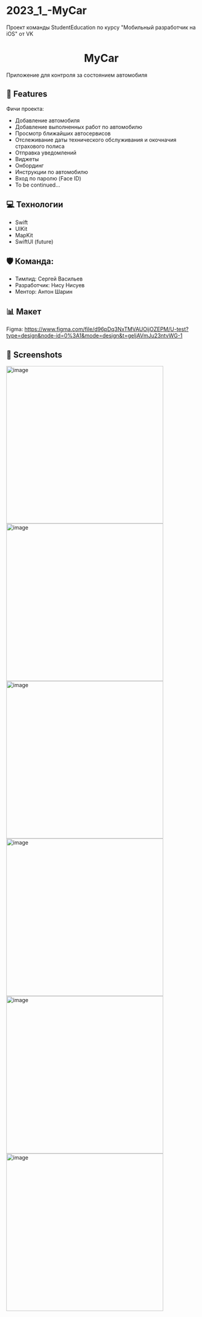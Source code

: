 # 2023_1_-MyCar
Проект команды StudentEducation по курсу "Мобильный разработчик на iOS" от VK

<h1 align="center" id="title">MyCar</h1>

<p id="description">Приложение для контроля за состоянием автомобиля</p>

  
  
<h2> 🧐 Features</h2>

Фичи проекта:

*   Добавление автомобиля
*   Добавление выполненных работ по автомобилю
*   Просмотр ближайших автосервисов
*   Отслеживание даты технического обслуживания и окочначия страхового полиса
*   Отправка уведомлений
*   Виджеты
*   Онбординг
*   Инструкции по автомобилю
*   Вход по паролю (Face ID)
*   To be continued...

  
<h2> 💻 Технологии </h2>

*   Swift
*   UIKit
*   MapKit
*   SwiftUI (future)

<h2>🛡️ Команда:</h2>

*   Тимлид: Сергей Васильев
*   Разработчик: Нису Нисуев
*   Ментор: Антон Шарин

<h2> 📊 Макет </h2>

Figma: https://www.figma.com/file/d96pDq3NxTMVAUOijOZEPM/U-test?type=design&node-id=0%3A1&mode=design&t=geljAVmJu23ntvWG-1

<h2> 📸 Screenshots </h2>

<img width="416" alt="image" src="https://github.com/SER0021/myCar/assets/95776133/71da533e-e75e-4962-97a5-c7b581055da2">
<img width="416" alt="image" src="https://github.com/SER0021/myCar/assets/95776133/89b98166-6c4c-438d-90b0-c48c743bf2ca">
<img width="416" alt="image" src="https://github.com/SER0021/myCar/assets/95776133/eae5052e-656a-4635-b08f-6c454f4112a3">
<img width="416" alt="image" src="https://github.com/SER0021/myCar/assets/95776133/1237152c-9eee-4169-8337-6e1b0126814c">
<img width="416" alt="image" src="https://github.com/SER0021/myCar/assets/95776133/691c3028-792e-4447-a9af-6962ec853f95">
<img width="416" alt="image" src="https://github.com/SER0021/myCar/assets/95776133/0d134dce-896e-4983-93d7-d16b60c74dc9">
